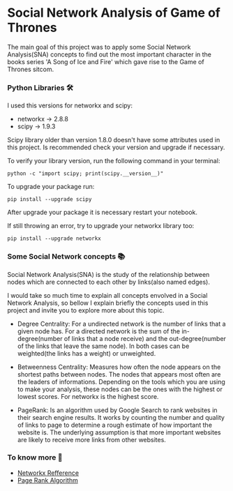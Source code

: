 # Social Network Analysis of Game of Thrones

The main goal of this project was to apply some Social Network Analysis(SNA) concepts to find out the most important character in the books series 'A Song of Ice and Fire' which gave rise to the Game of Thrones sitcom.

### Python Libraries 🛠️

I used this versions for networkx and scipy:
- networkx -> 2.8.8
- scipy -> 1.9.3

Scipy library older than version 1.8.0 doesn't have some attributes used in this project. Is recommended check your version and upgrade if necessary.

To verify your library version, run the following command in your terminal:
````
python -c "import scipy; print(scipy.__version__)"
````

To upgrade your package run:
````
pip install --upgrade scipy
````

After upgrade your package it is necessary restart your notebook.

If still throwing an error, try to upgrade your networkx library too:
````
pip install --upgrade networkx
````

### Some Social Network concepts 📚 

Social Network Analysis(SNA) is the study of the relationship between nodes which are connected to each other by links(also named edges).

I would take so much time to explain all concepts envolved in a Social Network Analysis, so bellow I explain briefly the concepts used in this project and invite you to explore more about this topic.

- Degree Centrality: For a undirected network is the number of links that a given node has. For a directed network is the sum of the in-degree(number of links that a node receive) and the out-degree(number of the links that leave the same node). In both cases can be weighted(the links has a weight) or unweighted.

- Betweenness Centrality: Measures how often the node appears on the shortest paths between nodes. The nodes that appears most often are the leaders of informations. Depending on the tools which you are using to make your analysis, these nodes can be the ones with the highest or lowest scores.
For networkx is the highest score.

- PageRank: Is an algorithm used by Google Search to rank websites in their search engine results. It works by counting the number and quality of links to  page to determine a rough estimate of how important the website is. The underlying assumption is that more important websites are likely to receive more links from other websites.

### To know more 🔗
- [Networkx Refference](https://networkx.org/documentation/stable/reference/index.html)
- [Page Rank Algorithm](https://www.geeksforgeeks.org/page-rank-algorithm-implementation/)
